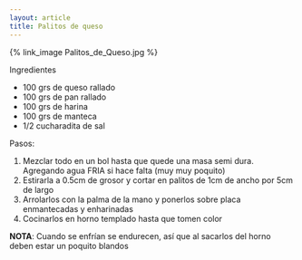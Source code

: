 ```yaml
---
layout: article
title: Palitos de queso
---
```


{% link_image Palitos_de_Queso.jpg %}

Ingredientes

-   100 grs de queso rallado
-   100 grs de pan rallado
-   100 grs de harina
-   100 grs de manteca
-   1/2 cucharadita de sal

Pasos:

1.  Mezclar todo en un bol hasta que quede una masa semi dura. Agregando agua FRIA si hace falta (muy muy poquito)
2.  Estirarla a 0.5cm de grosor y cortar en palitos de 1cm de ancho por 5cm de largo
3.  Arrolarlos con la palma de la mano y ponerlos sobre placa enmantecadas y enharinadas
4.  Cocinarlos en horno templado hasta que tomen color

**NOTA**: Cuando se enfrían se endurecen, así que al sacarlos del horno deben estar un poquito blandos
